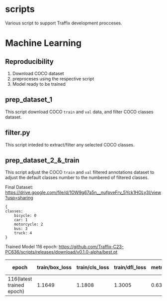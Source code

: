 # scripts

Various script to support Traffix development procceses.


# Machine Learning 

## Reproducibility

1. Download COCO dataset
2. preproceses using the respective script
3. Model ready to be trained

## prep_dataset_1

This script download COCO `train` and `val` data, and filter COCO classes dataset.

## filter.py
This script inteded to extract/filter any selected COCO classes. 
## prep_dataset_2_&_train

This script adjust the COCO `train` and `val` filtered annotations dataset to adjust the default classes number to the numbered of filtered classes.


Final Dataset: https://drive.google.com/file/d/1OW9g67a5n__nufpveFrv_5Yck1HOLy3I/view?usp=sharing

```
{
classes:
    bicycle: 0
    car: 1
    motorcycle: 2
    bus: 3
    truck: 4
}
```

Trained Model 116 epoch: https://github.com/Traffix-C23-PC636/scripts/releases/download/v0.1.0-alpha/best.pt

|epoch                  |train/box_loss         |train/cls_loss         |train/dfl_loss         |metrics/precision(B)   |metrics/recall(B)      |metrics/mAP50(B)       |metrics/mAP50-95(B)    |val/box_loss           |val/cls_loss           |val/dfl_loss           |lr/pg0                 |lr/pg1                 |lr/pg2                 |
|-----------------------|-----------------------|-----------------------|-----------------------|-----------------------|-----------------------|-----------------------|-----------------------|-----------------------|-----------------------|-----------------------|-----------------------|-----------------------|-----------------------|
|                      116(latest trained epoch)|                 1.1649|                 1.1808|                 1.3005|                0.63305|                0.50011|                0.54295|                0.34452|                 1.3287|                 1.2983|                 1.3942|               0.002575|               0.002575|               0.002575|

